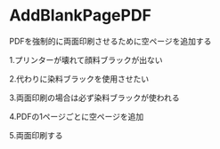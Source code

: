 # AddBlankPagePDF
PDFを強制的に両面印刷させるために空ページを追加する

1.プリンターが壊れて顔料ブラックが出ない

2.代わりに染料ブラックを使用させたい

3.両面印刷の場合は必ず染料ブラックが使われる

4.PDFの1ページごとに空ページを追加

5.両面印刷する
